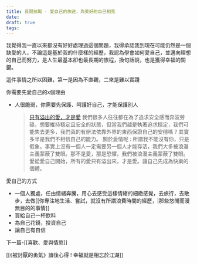```yaml
---
title: 長期抗戰 - 愛自己的旅途，與美好的自己相見
date: 
draft: true
tags:
---
```


我覺得我一直以來都沒有好好處理過這個問題，我得承認我到現在可能仍然是一個缺愛的人，不論這是基於我的什麼樣的經歷，我認為學會如何愛自己，並邁向理想的自己而努力，是人生最基本卻也最長期的旅程，換句話說，也是獲得幸福的關鍵。

這件事情之所以困難，第一是因為不直觀，二來是難以實踐




你需要先愛自己的x個理由
- 人很脆弱，你需要先保護、呵護好自己，才能保護別人
	>[只有溢出的愛，才是愛](https://yuku-huang.github.io/ob-public-blog/%E4%BA%8C%E3%80%81%E6%89%80%E6%9C%89%E6%96%87%E7%AB%A0/%E3%80%8A%E6%8B%86%E6%8E%89%E6%80%9D%E7%B6%AD%E8%A3%A1%E7%9A%84%E7%89%86%E3%80%8B%E8%AE%80%E5%BE%8C%E5%BF%83%E5%BE%97-!-%E6%88%91%E5%80%91%E6%9C%89%E8%83%BD%E5%8A%9B%E9%81%8E%E5%A5%BD%E8%87%AA%E5%B7%B1%E7%9A%84%E4%BA%BA%E7%94%9F#%E4%BD%A0%E6%98%AF%E4%B8%8D%E6%98%AF%E5%AE%89%E5%85%A8%E6%84%9F%E7%9A%84%E5%A5%B4%E9%9A%B8)
	>我們很多人往往都在為了追求安全感而奔波勞碌，想要維持穩定且安全的狀態，但當我們越是執著追求穩定，我們可能失去更多，我們真的有辦法依靠外界的東西保證自己的安穩嗎 ? 其實多半是我們不相信自己的能力。
	關於愛情呢 : 所謂我不能沒有你，只是假象，事實上沒有一個人一定需要另一個人才能存活，我們大多被浪漫主義蒙蔽了雙眼。那不是愛，那是恐懼，我們被浪漫主義蒙蔽了雙眼。愛從愛自己開始，所有的愛只有溢出來，才是愛。讓自己先成為快樂的個體。


愛自己的方式
- 一個人獨處，任由情緒奔騰，用心去感受這樣情緒的細緻感覺，去旅行，去散步，去做[[你專注地生活、嘗試，就沒有所謂浪費時間的經歷，|那些悠閒而漫無目的的事情]]
- 買給自己一杯飲料
- 為自己花錢，投資自己
- 讓自己有自信

下一篇-[[喜歡、愛與情慾]]

[[《被討厭的勇氣》讀後心得 ! 幸福就是相忘於江湖]]


